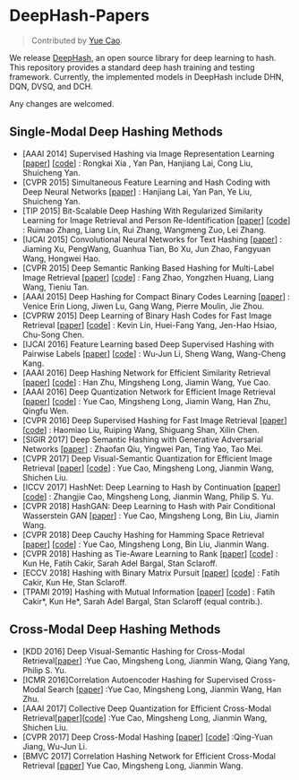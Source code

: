 # DeepHash-Papers

> Contributed by [Yue Cao](http://yue-cao.me/).

We release [DeepHash](https://github.com/thulab/deephash), an open source library for deep learning to hash. This repository provides a standard deep hash training and testing framework. Currently, the implemented models in DeepHash include DHN, DQN, DVSQ, and DCH.

Any changes are welcomed.

## Single-Modal Deep Hashing Methods

- [AAAI 2014] Supervised Hashing via Image Representation Learning [[paper](http://ss.sysu.edu.cn/%7Epy/papers/AAAI-CNNH.pdf)] [[code](http://ss.sysu.edu.cn/%7Epy/CNNH/cnnh.html)]
    :   Rongkai Xia , Yan Pan, Hanjiang Lai, Cong Liu, Shuicheng Yan.
- [CVPR 2015] Simultaneous Feature Learning and Hash Coding with Deep Neural Networks [[paper](http://arxiv.org/pdf/1504.03410v1.pdf)]
    :   Hanjiang Lai, Yan Pan, Ye Liu, Shuicheng Yan.
- [TIP 2015] Bit-Scalable Deep Hashing With Regularized Similarity Learning for Image Retrieval and Person Re-Identification [[paper](http://arxiv.org/pdf/1508.04535v2.pdf)] [[code](https://github.com/ruixuejianfei/BitScalableDeepHash)]
    :   Ruimao Zhang, Liang Lin, Rui Zhang, Wangmeng Zuo, Lei Zhang.
- [IJCAI 2015] Convolutional Neural Networks for Text Hashing [[paper](http://ijcai.org/papers15/Papers/IJCAI15-197.pdf)]
    :   Jiaming Xu, PengWang, Guanhua Tian, Bo Xu, Jun Zhao, Fangyuan Wang,
        Hongwei Hao.
- [CVPR 2015] Deep Semantic Ranking Based Hashing for Multi-Label Image Retrieval [[paper](http://www.cv-foundation.org/openaccess/content_cvpr_2015/papers/Zhao_Deep_Semantic_Ranking_2015_CVPR_paper.pdf)] [[code](https://github.com/zhaofang0627/cuda-convnet-for-hashing)]
    :   Fang Zhao, Yongzhen Huang, Liang Wang, Tieniu Tan.
- [AAAI 2015] Deep Hashing for Compact Binary Codes Learning [[paper](http://ieeexplore.ieee.org/document/7298862/)]
    :   Venice Erin Liong, Jiwen Lu, Gang Wang, Pierre Moulin, Jie Zhou.
- [CVPRW 2015] Deep Learning of Binary Hash Codes for Fast Image Retrieval [[paper](http://www.iis.sinica.edu.tw/%7Ekevinlin311.tw/cvprw15.pdf)] [[code](https://github.com/kevinlin311tw/caffe-cvprw15)]
    :   Kevin Lin, Huei-Fang Yang, Jen-Hao Hsiao, Chu-Song Chen.
- [IJCAI 2016] Feature Learning based Deep Supervised Hashing with Pairwise Labels [[paper](http://cs.nju.edu.cn/lwj/paper/IJCAI16_DPSH.pdf)] [[code](http://cs.nju.edu.cn/lwj/code/DPSH.zip)]
    :   Wu-Jun Li, Sheng Wang, Wang-Cheng Kang.
- [AAAI 2016] Deep Hashing Network for Efficient Similarity Retrieval [[paper](http://ise.thss.tsinghua.edu.cn/~mlong/doc/deep-hashing-network-aaai16.pdf)] [[code](https://github.com/thuml/hash-caffe)]
    :   Han Zhu, Mingsheng Long, Jiamin Wang, Yue Cao.
- [AAAI 2016] Deep Quantization Network for Efficient Image Retrieval [[paper](http://yue-cao.me/doc/deep-quantization-networks-dqn-aaai16.pdf)] [[code](https://github.com/caoyue10/cvpr17-dvsq/tree/aaai16-dqn)]
    :   Yue Cao, Mingsheng Long, Jiamin Wang, Han Zhu, Qingfu Wen.
- [CVPR 2016] Deep Supervised Hashing for Fast Image Retrieval [[paper](http://ieeexplore.ieee.org/document/7780596/)] [[code](https://github.com/lhmRyan/deep-supervised-hashing-DSH)]
    :   Haomiao Liu, Ruiping Wang, Shiguang Shan, Xilin Chen.
- [SIGIR 2017] Deep Semantic Hashing with Generative Adversarial Networks [[paper](http://zhaofanqiu.deepfun.club/papers/SIGIR17HASH.pdf)]
    :   Zhaofan Qiu, Yingwei Pan, Ting Yao, Tao Mei.
- [CVPR 2017] Deep Visual-Semantic Quantization for Efficient Image Retrieval [[paper](http://yue-cao.me/doc/deep-visual-semantic-quantization-cvpr17.pdf)] [[code](https://github.com/caoyue10/cvpr17-dvsq)]
    :   Yue Cao, Mingsheng Long, Jianmin Wang, Shichen Liu.
- [ICCV 2017] HashNet: Deep Learning to Hash by Continuation [[paper](http://ise.thss.tsinghua.edu.cn/~mlong/doc/hashnet-iccv17.pdf)] [[code](https://github.com/thuml/HashNet)]
    :   Zhangjie Cao, Mingsheng Long, Jianmin Wang, Philip S. Yu.
- [CVPR 2018] HashGAN: Deep Learning to Hash with Pair Conditional Wasserstein GAN [[paper](http://ise.thss.tsinghua.edu.cn/~mlong/doc/hashgan-cvpr18.pdf)]
    :   Yue Cao, Mingsheng Long, Bin Liu, Jiamin Wang.
- [CVPR 2018] Deep Cauchy Hashing for Hamming Space Retrieval [[paper](http://ise.thss.tsinghua.edu.cn/~mlong/doc/deep-cauchy-hashing-cvpr18.pdf)] [[code](https://github.com/thulab/DeepHash)]
    :   Yue Cao, Mingsheng Long, Bin Liu, Jianmin Wang.
- [CVPR 2018] Hashing as Tie-Aware Learning to Rank [[paper](http://openaccess.thecvf.com/content_cvpr_2018/html/He_Hashing_as_Tie-Aware_CVPR_2018_paper.html)] [[code](https://github.com/kunhe/TALR)]
    :   Kun He, Fatih Cakir, Sarah Adel Bargal, Stan Sclaroff.
- [ECCV 2018] Hashing with Binary Matrix Pursuit [[paper](https://arxiv.org/abs/1808.01990)] [[code](https://github.com/fcakir/hbmp)]
    :   Fatih Cakir, Kun He, Stan Sclaroff.
- [TPAMI 2019] Hashing with Mutual Information [[paper](http://arxiv.org/abs/1803.00974)] [[code](https://github.com/fcakir/deep-mihash/)]
    :   Fatih Cakir\*, Kun He\*, Sarah Adel Bargal, Stan Sclaroff (equal
        contrib.).
        
## Cross-Modal Deep Hashing Methods

- [KDD 2016] Deep Visual-Semantic Hashing for Cross-Modal Retrieval[[paper](http://www.kdd.org/kdd2016/papers/files/rpp0086-caoA.pdf)] 
    :Yue Cao, Mingsheng Long, Jianmin Wang, Qiang Yang, Philip S. Yu. 
- [ICMR 2016]Correlation Autoencoder Hashing for Supervised Cross-Modal Search [[paper](http://yue-cao.me/doc/correlation-autoencoder-hashing-cah-icmr16.pdf)]
    :Yue Cao, Mingsheng Long, Jianmin Wang, Han Zhu. 
- [AAAI 2017] Collective Deep Quantization for Efficient Cross-Modal Retrieval[[paper](http://yue-cao.me/doc/collective-deep-quantization-aaai17.pdf)][[code](https://github.com/caoyue10/aaai17-cdq)] 
    :Yue Cao, Mingsheng Long, Jianmin Wang, Shichen Liu. 
- [CVPR 2017] Deep Cross-Modal Hashing [[paper](https://cs.nju.edu.cn/lwj/paper/CVPR17_DCMH.pdf)] [[code](https://cs.nju.edu.cn/lwj/code/DCMH_tensorflow.zip)] 
    :Qing-Yuan Jiang, Wu-Jun Li. 
- [BMVC 2017] Correlation Hashing Network for Efficient Cross-Modal Retrieval [[paper](https://arxiv.org/abs/1602.06697)] 
    Yue Cao, Mingsheng Long, Jianmin Wang.

